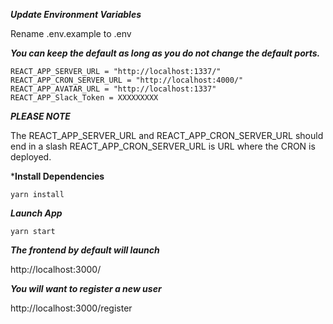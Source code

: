 ***Update Environment Variables***

Rename .env.example to .env

***You can keep the default as long as you do not change the default ports.***

    REACT_APP_SERVER_URL = "http://localhost:1337/"
    REACT_APP_CRON_SERVER_URL = "http://localhost:4000/"
    REACT_APP_AVATAR_URL = "http://localhost:1337"
    REACT_APP_Slack_Token = XXXXXXXXX


***PLEASE NOTE***

The REACT_APP_SERVER_URL and REACT_APP_CRON_SERVER_URL should end in a slash
REACT_APP_CRON_SERVER_URL is URL where the CRON is deployed.

***Install Dependencies**

    yarn install

***Launch App***

    yarn start

***The frontend by default will launch***

http://localhost:3000/

***You will want to register a new user***

http://localhost:3000/register
